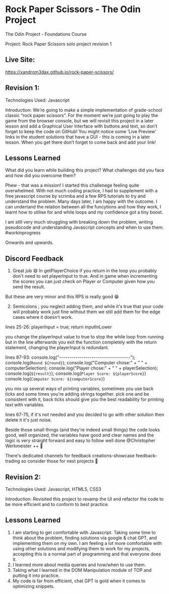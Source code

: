 # Rock Paper Scissors - The Odin Project

The Odin Project - Foundations Course

Project: Rock Paper Scissors solo project revision 1

## Live Site:

https://xandrom3dax.github.io/rock-paper-scissors/

## Revision 1:

Technologies Used: Javascript

Introduction: We’re going to make a simple implementation of grade-school classic “rock paper scissors”. For the moment we’re just going to play the game from the browser console, but we will revisit this project in a later lesson and add a Graphical User Interface with buttons and text, so don’t forget to keep the code on GitHub! You might notice some ‘Live Preview’ links in the student solutions that have a GUI - this is coming in a later lesson. When you get there don’t forget to come back and add your link!

## Lessons Learned

What did you learn while building this project? What challenges did you face and how did you overcome them?

Phew - that was a mission! I started this challenege feeling quite overwhelmed. With not much coding practice, I had to supplement with a free javascript course by scrimba and a few RPS tutorials to try and understand the problem. Many days later, I am happy with the outcome. I can undertand the relation between all the funcytions and how they work, I learnt how to utilise for and while loops and my confidence got a tiny boost.

I am still very much struggling with breaking down the problem, writing pseudocode and understanding Javascript concepts and when to use them. #workinprogress

Onwards and upwards.

## Discord Feedback

1. Great job 😄
   In getPlayerChoice if you return in the loop you probably don't need to set playerInput to true.
   And in game when incrementing the scores you can just check on Player or Computer given how you send the result.

But these are very minor and this RPS is really good 😁

2. Semicolons ; you neglect adding them, and while it's true that your code will probably work just fine without them we still add them for the edge cases where it doesn't work.

lines 25-26:
playerInput = true;
return inputInLower

you change the playerInput value to true to stop the while loop from running but in the line afterwards you exit the function completely with the return statement, changing the playerInput is redundant.

lines 87-93:
console.log("-----------------------------------");
console.log(`Round ${round}`);
console.log("Computer chose:" + " " + computerSelection);
console.log("Player chose:" + " " + playerSelection);
console.log(`${result}`);
console.log(`Player Score: ${playerScore}`)
console.log(`Computer Score: ${computerScore}`)

you mix up several ways of printing variables, sometimes you use back ticks and some times you're adding strings together. pick one and be consistent with it, back ticks should give you the best readability for printing text with variables.

lines 67-75, if it's not needed and you decided to go with other solution then delete it it's just noise.

Beside those small things (and they're indeed small things) the code looks good, well organized, the variables have good and clear names and the logic is very straight forward and easy to follow well done @Christopher Werkmeister ++ 🙂

There's dedicated channels for feedback ⁠creations-showcase ⁠feedback-trading so consider those for next projects 🙂

## Revision 2:

Technologies Used: Javascript, HTML5, CSS3

Introduction: Revisited this project to revamp the UI and refactor the code to be more efficient and to conform to best practice.

## Lessons Learned

1. I am starting to get comfortable with Javascript. Taking some time to think about the problem, finding solutions via google & chat GPT, and implementing them on my own. I am feeling a lot more comfortable with using other solutions and modifying them to work for my projects, accepting this is a normal part of programming and that everyone does it.
2. I learned more about media queries and how/when to use them.
3. Taking what I learned in the DOM Manipulation module of TOP and putting it into practice.
4. My code is far from efficient, chat GPT is gold when it comes to optimizing snippets.
